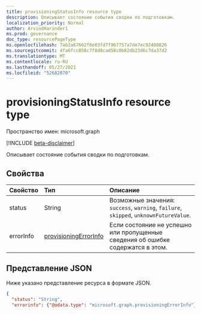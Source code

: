 ```yaml
---
title: provisioningStatusInfo resource type
description: Описывает состояние события сводки по подготовкам.
localization_priority: Normal
author: ArvindHarinder1
ms.prod: governance
doc_type: resourcePageType
ms.openlocfilehash: 7ab2a67662f6e03fd7f967757a7de7ec92480826
ms.sourcegitcommit: 4fa6fcc058c7f8d8cad58c0b82db23d6c7da37d2
ms.translationtype: MT
ms.contentlocale: ru-RU
ms.lasthandoff: 05/27/2021
ms.locfileid: "52682070"
---
```

# <a name="provisioningstatusinfo-resource-type"></a>provisioningStatusInfo resource type

Пространство имен: microsoft.graph

[!INCLUDE [beta-disclaimer](../../includes/beta-disclaimer.md)]

Описывает состояние события сводки по подготовкам. 

## <a name="properties"></a>Свойства

| Свойство     | Тип        | Описание |
|:-------------|:------------|:------------|
|status|String| Возможные значения: `success`, `warning`, `failure`, `skipped`, `unknownFutureValue`.|
|errorInfo|[provisioningErrorInfo](provisioningerrorinfo.md)| Если состояние не успешно или пропущенные сведения об ошибке содержатся в этом.|

## <a name="json-representation"></a>Представление JSON

Ниже указано представление ресурса в формате JSON.

<!-- {
  "blockType": "resource",
  "optionalProperties": [

  ],
  "@odata.type": "microsoft.graph.provisioningStatusInfo",
  "baseType": null
}-->

```json
{
  "status": "String",
  "errorinfo": {"@odata.type": "microsoft.graph.provisioningErrorInfo"},}
```

<!-- uuid: 16cd6b66-4b1a-43a1-adaf-3a886856ed98
2019-02-04 14:57:30 UTC -->
<!-- {
  "type": "#page.annotation",
  "description": "provisioningStatusInfo resource",
  "keywords": "",
  "section": "documentation",
  "tocPath": ""
}-->


